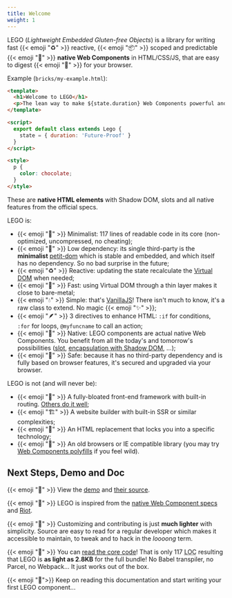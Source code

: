 ```yaml
---
title: Welcome
weight: 1
---
```


LEGO (_Lightweight Embedded Gluten-free Objects_) is a library for writing fast {{< emoji "♻️" >}} reactive, {{< emoji "📦" >}} scoped and predictable {{< emoji "🏡" >}} **native Web Components** in HTML/CSS/JS, that are easy to digest {{< emoji "🌱" >}} for your browser.

Example (`bricks/my-example.html`):

```html
<template>
  <h1>Welcome to LEGO</h1>
  <p>The lean way to make ${state.duration} Web Components powerful and easy</p>
</template>

<script>
  export default class extends Lego {
    state = { duration: 'Future-Proof' }
  }
</script>

<style>
  p {
    color: chocolate;
  }
</style>
```

These are **native HTML elements** with Shadow DOM, slots and all native features from the official specs.

LEGO is:

- {{< emoji "👙" >}} Minimalist: 117 lines of readable code in its core (non-optimized, uncompressed, no cheating);
- {{< emoji "🌱" >}} Low dependency: its single third-party is the **minimalist** [petit-dom](https://github.com/yelouafi/petit-dom) which is stable and embedded, and which itself has no dependency. So no bad surprise in the future;
- {{< emoji "♻️" >}} Reactive: updating the state recalculate the [Virtual DOM](https://en.wikipedia.org/wiki/Virtual_DOM) when needed;
- {{< emoji "🚀" >}} Fast: using Virtual DOM through a thin layer makes it close to bare-metal;
- {{< emoji "💧" >}} Simple: that's [VanillaJS](http://vanilla-js.com/)! There isn't much to know, it's a raw class to extend. No magic {{< emoji "✨" >}};
- {{< emoji "🪶" >}} 3 directives to enhance HTML: `:if` for conditions, `:for` for loops, `@myfuncname` to call an action;
- {{< emoji "🏡" >}} Native: LEGO components are actual native Web Components. You benefit from all the today's and tomorrow's possibilities ([slot](https://developer.mozilla.org/en-US/docs/Web/Web_Components/Using_templates_and_slots), [encapsulation with Shadow DOM](https://developer.mozilla.org/en-US/docs/Web/Web_Components/Using_shadow_DOM), …);
- {{< emoji "🦺" >}} Safe: because it has no third-party dependency and is fully based on browser features, it's secured and upgraded via your browser.

LEGO is not (and will never be):

- {{< emoji "🏯" >}} A fully-bloated front-end framework with built-in routing. [Others do it well](https://github.com/visionmedia/page.js);
- {{< emoji "🏗" >}} A website builder with built-in SSR or similar complexities;
- {{< emoji "🔐" >}} An HTML replacement that locks you into a specific technology;
- {{< emoji "🧓" >}} An old browsers or IE compatible library (you may try [Web Components polyfills](https://github.com/webcomponents/polyfills) if you feel wild).

## Next Steps, Demo and Doc

{{< emoji "🧪" >}} View the [demo](https://polight.github.io/lego-demo/) and [their source](https://github.com/Polight/lego-demo).

{{< emoji "💭" >}} LEGO is inspired from the [native Web Component specs](https://developer.mozilla.org/en-US/docs/Web/Web_Components) and [Riot](https://riot.js.org/).

{{< emoji "🔧" >}} Customizing and contributing is just **much lighter** with simplicity. Source are easy to read for a regular developer which makes it accessible to maintain, to tweak and to hack in the *loooong* term.

{{< emoji "🎈" >}} You can [read the core code](https://github.com/Polight/lego/blob/master/src/lib/Component.js)! That is only 117 <abbr title="Lines Of Code">LOC</abbr> resulting that LEGO is **as light as 2.8KB** for the full bundle! No Babel transpiler, no Parcel, no Webpack… It just works out of the box.

{{< emoji "📖">}} Keep on reading this documentation and start writing your first LEGO component...
